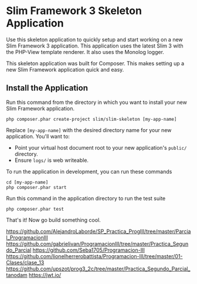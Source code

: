 # Slim Framework 3 Skeleton Application

Use this skeleton application to quickly setup and start working on a new Slim Framework 3 application. This application uses the latest Slim 3 with the PHP-View template renderer. It also uses the Monolog logger.

This skeleton application was built for Composer. This makes setting up a new Slim Framework application quick and easy.

## Install the Application

Run this command from the directory in which you want to install your new Slim Framework application.

    php composer.phar create-project slim/slim-skeleton [my-app-name]

Replace `[my-app-name]` with the desired directory name for your new application. You'll want to:

* Point your virtual host document root to your new application's `public/` directory.
* Ensure `logs/` is web writeable.

To run the application in development, you can run these commands 

	cd [my-app-name]
	php composer.phar start

Run this command in the application directory to run the test suite

	php composer.phar test

That's it! Now go build something cool.

https://github.com/AlejandroLaborde/SP_Practica_ProgIII/tree/master/Parcial_ProgramacionIII
https://github.com/gabrielivan/ProgramacionIII/tree/master/Practica_Segundo_Parcial
https://github.com/Seba1705/Programacion-III
https://github.com/lionelherrerobattista/Programacion-III/tree/master/01-Clases/clase_13
https://github.com/upszot/prog3_2c/tree/master/Practica_Segundo_Parcial_tanodam
https://jwt.io/
